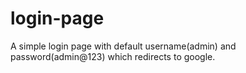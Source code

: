 # login-page
A simple login page with default username(admin) and password(admin@123) which redirects to google.
